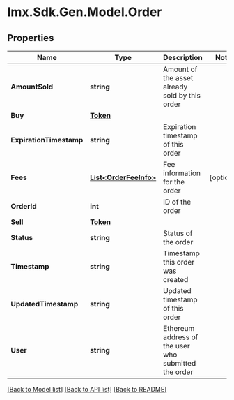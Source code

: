 # Imx.Sdk.Gen.Model.Order

## Properties

Name | Type | Description | Notes
------------ | ------------- | ------------- | -------------
**AmountSold** | **string** | Amount of the asset already sold by this order | 
**Buy** | [**Token**](Token.md) |  | 
**ExpirationTimestamp** | **string** | Expiration timestamp of this order | 
**Fees** | [**List&lt;OrderFeeInfo&gt;**](OrderFeeInfo.md) | Fee information for the order | [optional] 
**OrderId** | **int** | ID of the order | 
**Sell** | [**Token**](Token.md) |  | 
**Status** | **string** | Status of the order | 
**Timestamp** | **string** | Timestamp this order was created | 
**UpdatedTimestamp** | **string** | Updated timestamp of this order | 
**User** | **string** | Ethereum address of the user who submitted the order | 

[[Back to Model list]](../README.md#documentation-for-models) [[Back to API list]](../README.md#documentation-for-api-endpoints) [[Back to README]](../README.md)


